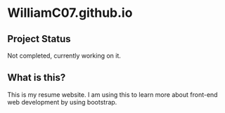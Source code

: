 # WilliamC07.github.io

## Project Status
Not completed, currently working on it.

## What is this?
This is my resume website. I am using this to learn more about front-end web development by using bootstrap.
